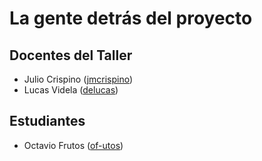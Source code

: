 # La gente detrás del proyecto

## Docentes del Taller

* Julio Crispino ([jmcrispino](https://github.com/jmcrispino))
* Lucas Videla ([delucas](https://github.com/delucas))

## Estudiantes

* Octavio Frutos ([of-utos](https://github.com/of-utos))